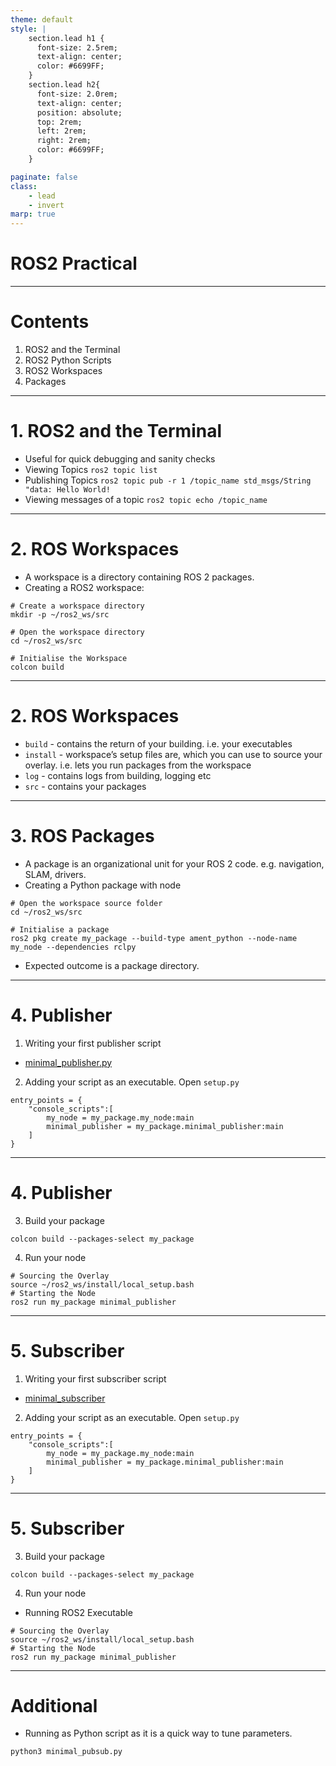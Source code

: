 ```yaml
---
theme: default
style: |
    section.lead h1 {
      font-size: 2.5rem;
      text-align: center;
      color: #6699FF;
    }
    section.lead h2{
      font-size: 2.0rem;
      text-align: center;
      position: absolute;
      top: 2rem;
      left: 2rem;
      right: 2rem;
      color: #6699FF;
    }

paginate: false
class:
    - lead
    - invert
marp: true
---
```


# ROS2 Practical

---

# Contents

1. ROS2 and the Terminal
2. ROS2 Python Scripts
3. ROS2 Workspaces
4. Packages

---

# 1. ROS2 and the Terminal

-   Useful for quick debugging and sanity checks
-   Viewing Topics
    `ros2 topic list`
-   Publishing Topics
    `ros2 topic pub -r 1 /topic_name std_msgs/String "data: Hello World!`
-   Viewing messages of a topic
    `ros2 topic echo /topic_name`

---

# 2. ROS Workspaces

-   A workspace is a directory containing ROS 2 packages.
-   Creating a ROS2 workspace:

```
# Create a workspace directory
mkdir -p ~/ros2_ws/src

# Open the workspace directory
cd ~/ros2_ws/src

# Initialise the Workspace
colcon build
```

---

# 2. ROS Workspaces

-   `build` - contains the return of your building. i.e. your executables
-   `install` - workspace’s setup files are, which you can use to source your overlay. i.e. lets you run packages from the workspace
-   `log` - contains logs from building, logging etc
-   `src` - contains your packages

---

# 3. ROS Packages

-   A package is an organizational unit for your ROS 2 code. e.g. navigation, SLAM, drivers.
-   Creating a Python package with node

```
# Open the workspace source folder
cd ~/ros2_ws/src

# Initialise a package
ros2 pkg create my_package --build-type ament_python --node-name my_node --dependencies rclpy
```

-   Expected outcome is a package directory.

---

# 4. Publisher

1. Writing your first publisher script

-   [minimal_publisher.py](./minimal_publisher.py)

2. Adding your script as an executable. Open `setup.py`

```
entry_points = {
    "console_scripts":[
        my_node = my_package.my_node:main
        minimal_publisher = my_package.minimal_publisher:main
    ]
}
```

---

# 4. Publisher

3. Build your package

```
colcon build --packages-select my_package
```

4. Run your node

```
# Sourcing the Overlay
source ~/ros2_ws/install/local_setup.bash
# Starting the Node
ros2 run my_package minimal_publisher
```

---

# 5. Subscriber

1. Writing your first subscriber script

-   [minimal_subscriber](./minimal_subscriber.py)

2. Adding your script as an executable. Open `setup.py`

```
entry_points = {
    "console_scripts":[
        my_node = my_package.my_node:main
        minimal_publisher = my_package.minimal_publisher:main
    ]
}
```

---

# 5. Subscriber

3. Build your package

```
colcon build --packages-select my_package
```

4. Run your node

-   Running ROS2 Executable

```
# Sourcing the Overlay
source ~/ros2_ws/install/local_setup.bash
# Starting the Node
ros2 run my_package minimal_publisher
```

---

# Additional

-   Running as Python script as it is a quick way to tune parameters.

```
python3 minimal_pubsub.py
```
